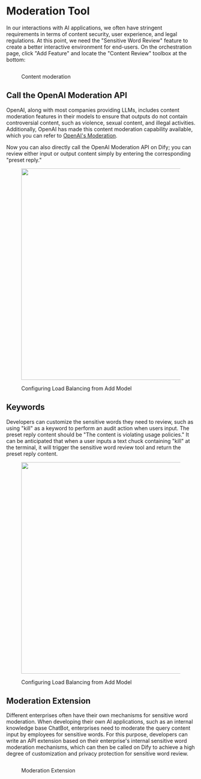 # Moderation Tool

In our interactions with AI applications, we often have stringent requirements in terms of content security, user experience, and legal regulations. At this point, we need the "Sensitive Word Review" feature to create a better interactive environment for end-users. On the orchestration page, click "Add Feature" and locate the "Content Review" toolbox at the bottom:

<figure><img src="https://assets-docs.dify.ai/dify-enterprise-mintlify/en/guides/application-orchestrate/app-toolkits/63c5c0be18933a0578edf72c2eed1609.png" alt=""><figcaption><p>Content moderation</p></figcaption></figure>

## Call the OpenAI Moderation API

OpenAI, along with most companies providing LLMs, includes content moderation features in their models to ensure that outputs do not contain controversial content, such as violence, sexual content, and illegal activities. Additionally, OpenAI has made this content moderation capability available, which you can refer to [OpenAI's Moderation](https://platform.openai.com/docs/guides/moderation/overview).

Now you can also directly call the OpenAI Moderation API on Dify; you can review either input or output content simply by entering the corresponding "preset reply."

<figure><img src="https://assets-docs.dify.ai/dify-enterprise-mintlify/en/guides/application-orchestrate/app-toolkits/959415a64f32ee28461441847a96ae64.png" alt="" width="563"><figcaption><p>Configuring Load Balancing from Add Model</p></figcaption></figure>

## Keywords

Developers can customize the sensitive words they need to review, such as using "kill" as a keyword to perform an audit action when users input. The preset reply content should be "The content is violating usage policies." It can be anticipated that when a user inputs a text chuck containing "kill" at the terminal, it will trigger the sensitive word review tool and return the preset reply content.

<figure><img src="https://assets-docs.dify.ai/dify-enterprise-mintlify/en/guides/application-orchestrate/app-toolkits/15652f65c3af15d931598a866a7baa17.png" alt="" width="563"><figcaption><p>Configuring Load Balancing from Add Model</p></figcaption></figure>

## Moderation Extension

Different enterprises often have their own mechanisms for sensitive word moderation. When developing their own AI applications, such as an internal knowledge base ChatBot, enterprises need to moderate the query content input by employees for sensitive words. For this purpose, developers can write an API extension based on their enterprise's internal sensitive word moderation mechanisms, which can then be called on Dify to achieve a high degree of customization and privacy protection for sensitive word review.

<figure><img src="https://assets-docs.dify.ai/dify-enterprise-mintlify/en/guides/application-orchestrate/app-toolkits/d101ff5542c53b7ca6f8d57d24193916.png" alt=""><figcaption><p>Moderation Extension</p></figcaption></figure>
